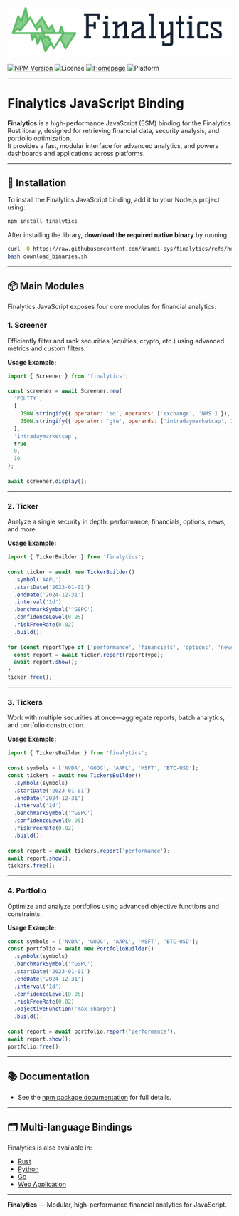 ![Finalytics](https://github.com/Nnamdi-sys/finalytics/raw/main/logo-color.png)

[![NPM Version](https://img.shields.io/npm/v/finalytics)](https://www.npmjs.com/package/finalytics)
![License](https://img.shields.io/crates/l/finalytics)
[![Homepage](https://img.shields.io/badge/homepage-finalytics.rs-blue)](https://finalytics.rs/)
![Platform](https://img.shields.io/badge/Platform-Windows%20%7C%20Linux%20%7C%20MacOS-brightgreen)

---

# Finalytics JavaScript Binding

**Finalytics** is a high-performance JavaScript (ESM) binding for the Finalytics Rust library, designed for retrieving financial data, security analysis, and portfolio optimization.  
It provides a fast, modular interface for advanced analytics, and powers dashboards and applications across platforms.

---

## 🚀 Installation

To install the Finalytics JavaScript binding, add it to your Node.js project using:

```bash
npm install finalytics
```

After installing the library, **download the required native binary** by running:
```bash
curl -O https://raw.githubusercontent.com/Nnamdi-sys/finalytics/refs/heads/main/js/download_binaries.sh
bash download_binaries.sh
```

---

## 📦 Main Modules

Finalytics JavaScript exposes four core modules for financial analytics:

### 1. Screener

Efficiently filter and rank securities (equities, crypto, etc.) using advanced metrics and custom filters.

**Usage Example:**
```javascript
import { Screener } from 'finalytics';

const screener = await Screener.new(
  'EQUITY',
  [
    JSON.stringify({ operator: 'eq', operands: ['exchange', 'NMS'] }),
    JSON.stringify({ operator: 'gte', operands: ['intradaymarketcap', 10000000000] }),
  ],
  'intradaymarketcap',
  true,
  0,
  10
);

await screener.display();
```

---

### 2. Ticker

Analyze a single security in depth: performance, financials, options, news, and more.

**Usage Example:**
```javascript
import { TickerBuilder } from 'finalytics';

const ticker = await new TickerBuilder()
  .symbol('AAPL')
  .startDate('2023-01-01')
  .endDate('2024-12-31')
  .interval('1d')
  .benchmarkSymbol('^GSPC')
  .confidenceLevel(0.95)
  .riskFreeRate(0.02)
  .build();

for (const reportType of ['performance', 'financials', 'options', 'news']) {
  const report = await ticker.report(reportType);
  await report.show();
}
ticker.free();
```

---

### 3. Tickers

Work with multiple securities at once—aggregate reports, batch analytics, and portfolio construction.

**Usage Example:**
```javascript
import { TickersBuilder } from 'finalytics';

const symbols = ['NVDA', 'GOOG', 'AAPL', 'MSFT', 'BTC-USD'];
const tickers = await new TickersBuilder()
  .symbols(symbols)
  .startDate('2023-01-01')
  .endDate('2024-12-31')
  .interval('1d')
  .benchmarkSymbol('^GSPC')
  .confidenceLevel(0.95)
  .riskFreeRate(0.02)
  .build();

const report = await tickers.report('performance');
await report.show();
tickers.free();
```

---

### 4. Portfolio

Optimize and analyze portfolios using advanced objective functions and constraints.

**Usage Example:**
```javascript
const symbols = ['NVDA', 'GOOG', 'AAPL', 'MSFT', 'BTC-USD'];
const portfolio = await new PortfolioBuilder()
  .symbols(symbols)
  .benchmarkSymbol('^GSPC')
  .startDate('2023-01-01')
  .endDate('2024-12-31')
  .interval('1d')
  .confidenceLevel(0.95)
  .riskFreeRate(0.02)
  .objectiveFunction('max_sharpe')
  .build();

const report = await portfolio.report('performance');
await report.show();
portfolio.free();
```

---

## 📚 Documentation

- See the [npm package documentation](https://www.npmjs.com/package/finalytics) for full details.

---

## 🗂️ Multi-language Bindings

Finalytics is also available in:
- [Rust](../../rust/README.md)
- [Python](../../python/README.md)
- [Go](../../go/README.md)
- [Web Application](../../web/README.md)

---

**Finalytics** — Modular, high-performance financial analytics for JavaScript.
